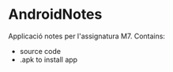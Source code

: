 # AndroidNotes
Applicació notes per l'assignatura M7. 
Contains:
  - source code
  - .apk to install app
